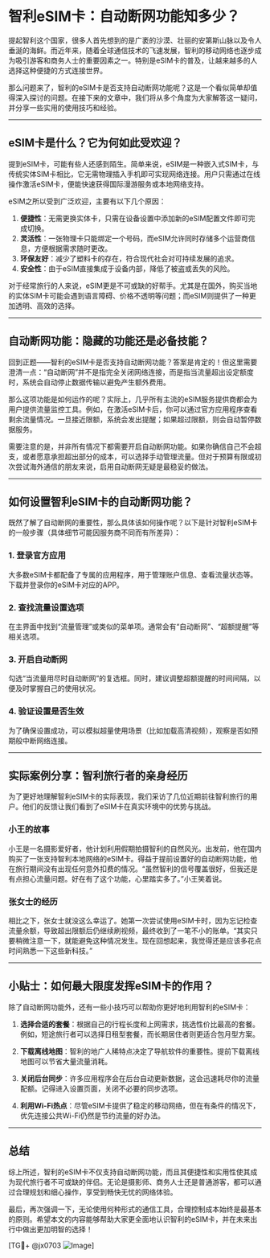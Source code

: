 # 智利eSIM卡：自动断网功能知多少？

提起智利这个国家，很多人首先想到的是广袤的沙漠、壮丽的安第斯山脉以及令人垂涎的海鲜。而近年来，随着全球通信技术的飞速发展，智利的移动网络也逐步成为吸引游客和商务人士的重要因素之一。特别是eSIM卡的普及，让越来越多的人选择这种便捷的方式连接世界。

那么问题来了，智利的eSIM卡是否支持自动断网功能呢？这是一个看似简单却值得深入探讨的问题。在接下来的文章中，我们将从多个角度为大家解答这一疑问，并分享一些实用的使用技巧和经验。

---

## eSIM卡是什么？它为何如此受欢迎？

提到eSIM卡，可能有些人还感到陌生。简单来说，eSIM是一种嵌入式SIM卡，与传统实体SIM卡相比，它无需物理插入手机即可实现网络连接。用户只需通过在线操作激活eSIM卡，便能快速获得国际漫游服务或本地网络支持。

eSIM之所以受到广泛欢迎，主要有以下几个原因：

1. **便捷性**：无需更换实体卡，只需在设备设置中添加新的eSIM配置文件即可完成切换。
2. **灵活性**：一张物理卡只能绑定一个号码，而eSIM允许同时存储多个运营商信息，方便根据需求随时更改。
3. **环保友好**：减少了塑料卡的存在，符合现代社会对可持续发展的追求。
4. **安全性**：由于eSIM直接集成于设备内部，降低了被盗或丢失的风险。

对于经常旅行的人来说，eSIM更是不可或缺的好帮手。尤其是在国外，购买当地的实体SIM卡可能会遇到语言障碍、价格不透明等问题；而eSIM则提供了一种更加透明、高效的选择。

---

## 自动断网功能：隐藏的功能还是必备技能？

回到正题——智利的eSIM卡是否支持自动断网功能？答案是肯定的！但这里需要澄清一点：“自动断网”并不是指完全关闭网络连接，而是指当流量超出设定额度时，系统会自动停止数据传输以避免产生额外费用。

那么这项功能是如何运作的呢？实际上，几乎所有主流的eSIM服务提供商都会为用户提供流量监控工具。例如，在激活eSIM卡后，你可以通过官方应用程序查看剩余流量情况。一旦接近限额，系统会发出提醒；如果超过限额，则会自动暂停数据服务。

需要注意的是，并非所有情况下都需要开启自动断网功能。如果你确信自己不会超支，或者愿意承担超出部分的成本，可以选择手动管理流量。但对于预算有限或初次尝试海外通信的朋友来说，启用自动断网无疑是最稳妥的做法。

---

## 如何设置智利eSIM卡的自动断网功能？

既然了解了自动断网的重要性，那么具体该如何操作呢？以下是针对智利eSIM卡的一般步骤（具体细节可能因服务商不同而有所差异）：

### 1. 登录官方应用
大多数eSIM卡都配备了专属的应用程序，用于管理账户信息、查看流量状态等。下载并登录你的eSIM卡对应的APP。

### 2. 查找流量设置选项
在主界面中找到“流量管理”或类似的菜单项。通常会有“自动断网”、“超额提醒”等相关选项。

### 3. 开启自动断网
勾选“当流量用尽时自动断网”的复选框。同时，建议调整超额提醒的时间间隔，以便及时掌握自己的使用状况。

### 4. 验证设置是否生效
为了确保设置成功，可以模拟超量使用场景（比如加载高清视频），观察是否如预期般中断网络连接。

---

## 实际案例分享：智利旅行者的亲身经历

为了更好地理解智利eSIM卡的实际表现，我们采访了几位近期前往智利旅行的用户。他们的反馈让我们看到了eSIM卡在真实环境中的优势与挑战。

### 小王的故事
小王是一名摄影爱好者，他计划利用假期拍摄智利的自然风光。出发前，他在国内购买了一张支持智利本地网络的eSIM卡。得益于提前设置好的自动断网功能，他在旅行期间没有出现任何意外扣费的情况。“虽然智利的信号覆盖很好，但我还是有点担心流量问题。好在有了这个功能，心里踏实多了。”小王笑着说。

### 张女士的经历
相比之下，张女士就没这么幸运了。她第一次尝试使用eSIM卡时，因为忘记检查流量余额，导致超出限额后仍继续刷视频，最终收到了一笔不小的账单。“其实只要稍微注意一下，就能避免这种情况发生。现在回想起来，我觉得还是应该多花点时间熟悉一下这些新科技。”

---

## 小贴士：如何最大限度发挥eSIM卡的作用？

除了自动断网功能外，还有一些小技巧可以帮助你更好地利用智利的eSIM卡：

1. **选择合适的套餐**：根据自己的行程长度和上网需求，挑选性价比最高的套餐。例如，短途旅行者可以选择日租型套餐，而长期居住者则更适合包月型方案。
   
2. **下载离线地图**：智利的地广人稀特点决定了导航软件的重要性。提前下载离线地图可以节省大量流量消耗。

3. **关闭后台同步**：许多应用程序会在后台自动更新数据，这会迅速耗尽你的流量配额。记得进入设置页面，关闭不必要的同步选项。

4. **利用Wi-Fi热点**：尽管eSIM卡提供了稳定的移动网络，但在有条件的情况下，优先连接公共Wi-Fi仍然是节约流量的好办法。

---

## 总结

综上所述，智利的eSIM卡不仅支持自动断网功能，而且其便捷性和实用性使其成为现代旅行者不可或缺的伴侣。无论是摄影师、商务人士还是普通游客，都可以通过合理规划和细心操作，享受到畅快无忧的网络体验。

最后，再次强调一下，无论使用何种形式的通信工具，合理控制成本始终是最基本的原则。希望本文的内容能够帮助大家更全面地认识智利的eSIM卡，并在未来出行中做出更加明智的选择！

[TG💪+ @jx0703 ![Image](https://github.com/user-attachments/assets/dbca1d08-cadb-493c-b0ec-ad6f7a83f270)]